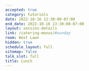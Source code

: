 ```yaml
---
accepted: true
category: tutorials
date: 2022-10-16 12:30:00-07:00
end_date: 2022-10-16 13:30:00-07:00
layout: session-details
link: /catering-menus/#sunday
room: West Lawn
hidden: true
schedule_layout: full
sitemap: false
talk_slot: full
title: Lunch
---
```

